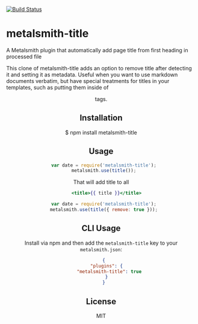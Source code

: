 [![Build Status](https://travis-ci.org/mayo/metalsmith-title.svg?branch=master)](https://travis-ci.org/mayo/metalsmith-title)

# metalsmith-title

  A Metalsmith plugin that automatically add page title from first heading in
  processed file

  This clone of metalsmith-title adds an option to remove title after detecting
  it and setting it as metadata. Useful when you want to use markdown documents
  verbatim, but have special treatments for titles in your templates, such as
  putting them inside of <header> tags.

## Installation

  $ npm install metalsmith-title

## Usage

```js
  var date = require('metalsmith-title');
  metalsmith.use(title());
```

That will add title to all

```handlebars
	<title>{{ title }}</title>
```

```js
  var date = require('metalsmith-title');
  metalsmith.use(title({ remove: true }));
```

## CLI Usage

  Install via npm and then add the `metalsmith-title` key to your
  `metalsmith.json`:

```json
  {
    "plugins": {
      "metalsmith-title": true
    }
  }
```

## License

  MIT
